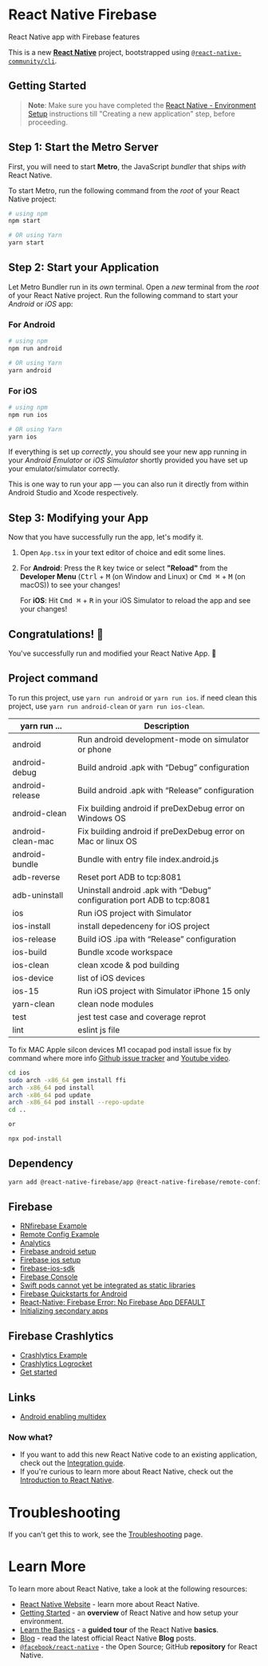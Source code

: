 # React Native Firebase
 React Native app with Firebase features

This is a new [**React Native**](https://reactnative.dev) project, bootstrapped using [`@react-native-community/cli`](https://github.com/react-native-community/cli).

## Getting Started

>**Note**: Make sure you have completed the [React Native - Environment Setup](https://reactnative.dev/docs/environment-setup) instructions till "Creating a new application" step, before proceeding.

## Step 1: Start the Metro Server

First, you will need to start **Metro**, the JavaScript _bundler_ that ships _with_ React Native.

To start Metro, run the following command from the _root_ of your React Native project:

```bash
# using npm
npm start

# OR using Yarn
yarn start
```

## Step 2: Start your Application

Let Metro Bundler run in its _own_ terminal. Open a _new_ terminal from the _root_ of your React Native project. Run the following command to start your _Android_ or _iOS_ app:

### For Android

```bash
# using npm
npm run android

# OR using Yarn
yarn android
```

### For iOS

```bash
# using npm
npm run ios

# OR using Yarn
yarn ios
```

If everything is set up _correctly_, you should see your new app running in your _Android Emulator_ or _iOS Simulator_ shortly provided you have set up your emulator/simulator correctly.

This is one way to run your app — you can also run it directly from within Android Studio and Xcode respectively.

## Step 3: Modifying your App

Now that you have successfully run the app, let's modify it.

1. Open `App.tsx` in your text editor of choice and edit some lines.
2. For **Android**: Press the <kbd>R</kbd> key twice or select **"Reload"** from the **Developer Menu** (<kbd>Ctrl</kbd> + <kbd>M</kbd> (on Window and Linux) or <kbd>Cmd ⌘</kbd> + <kbd>M</kbd> (on macOS)) to see your changes!

   For **iOS**: Hit <kbd>Cmd ⌘</kbd> + <kbd>R</kbd> in your iOS Simulator to reload the app and see your changes!

## Congratulations! :tada:

You've successfully run and modified your React Native App. :partying_face:

## Project command

To run this project, use `yarn run android` or `yarn run ios`.
if need clean this project, use `yarn run android-clean` or `yarn run ios-clean`.

| yarn run ... | Description |
| --- | --- |
| android | Run android development-mode on simulator or phone |
| android-debug | Build android .apk with “Debug” configuration |
| android-release  | Build android .apk with “Release” configuration  |
| android-clean | Fix building android if preDexDebug error on Windows OS|
| android-clean-mac | Fix building android if preDexDebug error on Mac or linux OS |
| android-bundle | Bundle with entry file index.android.js |
| adb-reverse | Reset port ADB to tcp:8081 |
| adb-uninstall | Uninstall android .apk with “Debug” configuration port ADB to tcp:8081 |
| ios | Run iOS project with Simulator |
| ios-install | install depedenceny for iOS project |
| ios-release  | Build iOS .ipa with “Release” configuration  |
| ios-build | Bundle xcode workspace |
| ios-clean | clean xcode & pod building |
| ios-device | list of iOS devices |
| ios-15 | Run iOS project with Simulator iPhone 15 only |
| yarn-clean| clean node modules |
| test  | jest test case and coverage reprot  |
| lint | eslint js file |

To fix MAC Apple silcon devices M1 cocapad pod install issue fix by command where more info [Github issue tracker](https://github.com/CocoaPods/CocoaPods/issues/10287) and [Youtube video](https://www.youtube.com/watch?v=zdv9qE4j-VU).
```sh
cd ios
sudo arch -x86_64 gem install ffi
arch -x86_64 pod install
arch -x86_64 pod update 
arch -x86_64 pod install --repo-update
cd ..

or

npx pod-install
```

## Dependency
```sh
yarn add @react-native-firebase/app @react-native-firebase/remote-config @react-native-firebase/crashlytics
```

## Firebase 
* [RNfirebase Example](https://rnfirebase.io/)
* [Remote Config Example](https://rnfirebase.io/remote-config/usage)
* [Analytics](https://rnfirebase.io/analytics/usage)
* [Firebase android setup](https://firebase.google.com/docs/android/setup)
* [Firebase ios setup](https://firebase.google.com/docs/ios/setup)
* [firebase-ios-sdk](https://github.com/firebase/firebase-ios-sdk)
* [Firebase Console](https://console.firebase.google.com/u/0/project/reactnativefirebase-f54c4/overview)
* [Swift pods cannot yet be integrated as static libraries](https://stackoverflow.com/questions/72289521/swift-pods-cannot-yet-be-integrated-as-static-libraries-firebasecoreinternal-lib)
* [Firebase Quickstarts for Android](https://github.com/firebase/quickstart-android)
* [React-Native: Firebase Error: No Firebase App DEFAULT](https://stackoverflow.com/questions/72641483/react-native-firebase-error-no-firebase-app-default-has-been-created-call)
* [Initializing secondary apps](https://rnfirebase.io/app/usage#secondary-apps)

## Firebase Crashlytics
* [Crashlytics Example](https://rnfirebase.io/crashlytics/usage)
* [Crashlytics Logrocket](https://blog.logrocket.com/guide-crashlytics-react-native/)
* [Get started](https://firebase.google.com/docs/crashlytics/get-started?platform=android#add-sdk)

## Links
* [Android enabling multidex](https://rnfirebase.io/enabling-multidex)

### Now what?

- If you want to add this new React Native code to an existing application, check out the [Integration guide](https://reactnative.dev/docs/integration-with-existing-apps).
- If you're curious to learn more about React Native, check out the [Introduction to React Native](https://reactnative.dev/docs/getting-started).

# Troubleshooting

If you can't get this to work, see the [Troubleshooting](https://reactnative.dev/docs/troubleshooting) page.

# Learn More

To learn more about React Native, take a look at the following resources:

- [React Native Website](https://reactnative.dev) - learn more about React Native.
- [Getting Started](https://reactnative.dev/docs/environment-setup) - an **overview** of React Native and how setup your environment.
- [Learn the Basics](https://reactnative.dev/docs/getting-started) - a **guided tour** of the React Native **basics**.
- [Blog](https://reactnative.dev/blog) - read the latest official React Native **Blog** posts.
- [`@facebook/react-native`](https://github.com/facebook/react-native) - the Open Source; GitHub **repository** for React Native.
